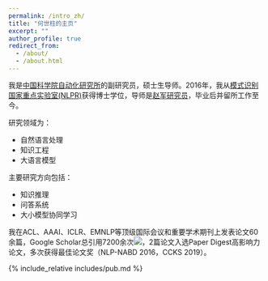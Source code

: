```yaml
---
permalink: /intro_zh/
title: "何世柱的主页"
excerpt: ""
author_profile: true
redirect_from: 
  - /about/
  - /about.html
---
```




<span class='anchor' id='about-me'></span>
我是<a href="http://www.ia.ac.cn/">中国科学院自动化研究所</a>的副研究员，硕士生导师。2016年，我从<a href="http://www.nlpr.ia.ac.cn/">模式识别国家重点实验室(NLPR)</a>获得博士学位，导师是<a href="http://www.nlpr.ia.ac.cn/cip/jzhao.htm">赵军研究员</a>，毕业后并留所工作至今。

研究领域为：
- 自然语言处理
- 知识工程
- 大语言模型

主要研究方向包括：
- 知识推理
- 问答系统
- 大小模型协同学习

我在ACL、AAAI、ICLR、EMNLP等顶级国际会议和重要学术期刊上发表论文60余篇，Google Scholar总引用7200余次<a href='https://scholar.google.com/citations?user=zBPIt3QAAAAJ'><img src="https://img.shields.io/endpoint?url={{ url | url_encode }}&logo=Google%20Scholar&labelColor=f6f6f6&color=9cf&style=flat&label=引用"></a>，2篇论文入选Paper Digest高影响力论文，多次获得最佳论文奖（NLP-NABD 2016，CCKS 2019）。



{% include_relative includes/pub.md %}